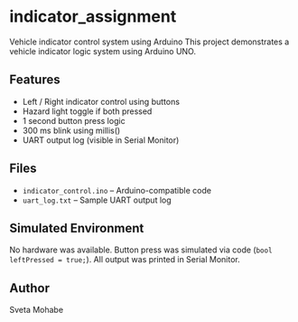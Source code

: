# indicator_assignment
Vehicle indicator control system using Arduino
This project demonstrates a vehicle indicator logic system using Arduino UNO.

## Features
- Left / Right indicator control using buttons
- Hazard light toggle if both pressed
- 1 second button press logic
- 300 ms blink using millis()
- UART output log (visible in Serial Monitor)

## Files
- `indicator_control.ino` – Arduino-compatible code
- `uart_log.txt` – Sample UART output log

## Simulated Environment
No hardware was available. Button press was simulated via code (`bool leftPressed = true;`). All output was printed in Serial Monitor.

## Author
Sveta Mohabe
